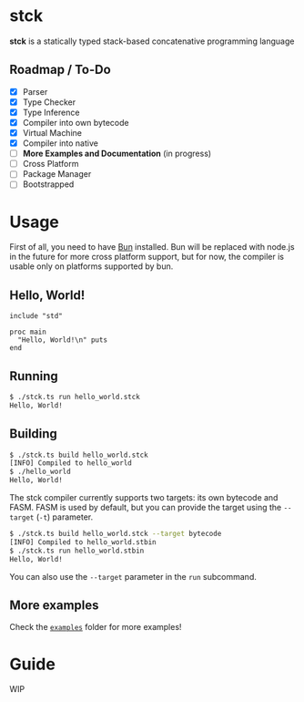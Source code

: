# stck

**stck** is a statically typed stack-based concatenative programming language

## Roadmap / To-Do

- [x] Parser
- [x] Type Checker
- [x] Type Inference
- [x] Compiler into own bytecode
- [x] Virtual Machine
- [x] Compiler into native
- [ ] **More Examples and Documentation** (in progress)
- [ ] Cross Platform
- [ ] Package Manager
- [ ] Bootstrapped

# Usage

First of all, you need to have [Bun](https://bun.sh/) installed. Bun will be replaced with node.js in the future for more cross platform support, but for now, the compiler is usable only on platforms supported by bun.

## Hello, World!

```
include "std"

proc main
  "Hello, World!\n" puts
end
```

## Running

```bash
$ ./stck.ts run hello_world.stck
Hello, World!
```

## Building

```bash
$ ./stck.ts build hello_world.stck
[INFO] Compiled to hello_world
$ ./hello_world
Hello, World!
```

The stck compiler currently supports two targets: its own bytecode and FASM.
FASM is used by default, but you can provide the target using the `--target` (`-t`) parameter.

```bash
$ ./stck.ts build hello_world.stck --target bytecode
[INFO] Compiled to hello_world.stbin
$ ./stck.ts run hello_world.stbin
Hello, World!
```

You can also use the `--target` parameter in the `run` subcommand.

## More examples

Check the [`examples`](examples) folder for more examples!

# Guide

WIP
